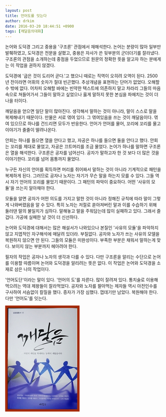 ```yaml
---
layout: post
title: 언어도를 잇는다
author: drkim
date: 2016-03-20 18:44:51 +0900
tags: [깨달음의대화]
---
```

논어와 도덕경 그리고 중용을 '구조론' 관점에서 재해석한다. 논어는 분량이 많아 일부만 발췌하였고, 도덕경은 전문을 살폈고, 중용은 자사가 쓴 뒷부분의 군더더기를 잘라냈다. 구조론의 관점을 소개하는데 중점을 두었으므로 원문의 정확한 뜻을 알고자 하는 분에게는 이 작업을 권하지 않겠다. 

  


도덕경에 '굽은 것이 도리어 곧다.'고 했으니 때로는 직역이 오히려 오역이 된다. 2500년 전이라면 어휘의 숫자가 절대 빈곤했다. 추상개념을 표현하는 단어가 없었다. 오해할 수 밖에 없다. 어차피 오해할 바에는 빈약한 텍스트에 의존하지 말고 차라리 그들의 마음 속으로 쳐들어가서 그들이 말하고 싶었으나 옳게 말하지 못한 본심을 파헤치는 것이 더 나을 터이다. 

  


깨달음을 얻으면 일단 말이 많아진다. 생각해서 말하는 것이 아니라, 말이 스스로 말을 복제해내기 때문이다. 만물은 서로 엮여 있다. 그 엮여있음을 쓰는 것이 깨달음이다. 엮여 있으므로 하나를 건드리면 모두가 반응한다. 언어가 언어를 물어, 꼬리에 꼬리를 물고 이야기가 줄줄이 딸려나온다. 

  


안회는 하나를 들으면 열을 안다고 했고, 자공은 하나를 들으면 둘을 안다고 했다. 안회는 꼬리를 제대로 물었고, 자공은 끄트머리를 조금 물었다. 논어가 하나를 말하면 구조론은 열을 해석한다. 구조론은 공자를 넘어선다. 공자가 말하고자 한 것 보다 더 많은 것을 이야기한다. 꼬리를 넘어 몸통까지 물었다. 

  


누구든 자신의 언어를 획득하면 머리를 쥐어짜서 말하는 것이 아니라 기계적으로 패턴을 복제하게 된다. 그러므로 공자나 노자는 자기가 무슨 말을 하는지 모를 수 있다. 그들 역시 자기 언어의 꼬리를 물었기 때문이다. 그 패턴의 파악이 중요하다. 어떤 '사유의 모듈'을 쓰는지 알아채야 한다. 

  


모듈을 알면 공자가 어떤 의도를 가지고 말한 것이 아니라 정해진 규칙에 따라 말이 그렇게 나와버렸음을 알 수 있다. 특히 노자는 저절로 쏟아져버린 말과 이를 수습하기 위해 둘러댄 말의 불일치가 심하다. 말해놓고 말을 주워담는데 많이 실패하고 있다. 그래서 즐겁다. 가공에 실패한 날 것이 더 신선하다.

  


논어와 도덕경에 대해서는 많은 해설서가 나와있으나 본질인 '사유의 모듈'을 파악하지 않고 지엽적인 자구해석에 매달려 있더라. 부질없다. 공자와 노자가 쓰는 사유의 모델을 복원하지 않으면 안 된다. 그들의 모듈은 미완성이다. 부족한 부분은 채워서 말하는게 맞다. 보이지 않는 부분까지 헤아려야 한다.

  


필자의 작업은 공자나 노자의 생각과 다를 수 있다. 다만 구조론을 알리는 수단으로 논어를 이용할 따름이며 논어와 도덕경을 알리려는 뜻은 없다. 이 작업은 논어와 도덕경을 소재로 삼은 나의 작업이다. 

  


'언어도단'이라는 말이 있다. '언어의 도'를 자른다. 많이 잘려져 있다. 통치술로 이용해 먹으려는 역대 제왕들이 잘라먹었다. 공자와 노자를 팔아먹는 제자들 역시 아전인수를 구사하여 서슴없이 칼질을 했다. 증자가 가장 심했다. 껍데기만 남았다. 복원해야 한다. 다만 '언어도'를 잇는다. 

  



 ![](/files/attach/images/198/215/689/aDSC01523.JPG)